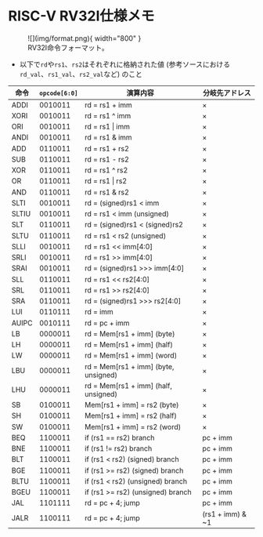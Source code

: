 # RISC-V RV32I仕様メモ

<figure markdown="span">
  ![](img/format.png){ width="800" }
  <figcaption>RV32I命令フォーマット。</figcaption>
</figure>

* 以下で`rd`や`rs1`、`rs2`はそれぞれに格納された値 (参考ソースにおける`rd_val`、`rs1_val`、`rs2_val`など) のこと

| 命令   | `opcode[6:0]` | 演算内容                             | 分岐先アドレス           |
|--------|----------------|--------------------------------------|--------------------------|
| ADDI   | 0010011         | rd = rs1 + imm                      | ×                        |
| XORI   | 0010011         | rd = rs1 ^ imm                      | ×                        |
| ORI    | 0010011         | rd = rs1 \| imm                     | ×                        |
| ANDI   | 0010011         | rd = rs1 & imm                      | ×                        |
| ADD    | 0110011         | rd = rs1 + rs2                       | ×                        |
| SUB    | 0110011         | rd = rs1 - rs2                       | ×                        |
| XOR    | 0110011         | rd = rs1 ^ rs2                      | ×                        |
| OR     | 0110011         | rd = rs1 \| rs2                     | ×                        |
| AND    | 0110011         | rd = rs1 & rs2                      | ×                        |
| SLTI   | 0010011         | rd = (signed)rs1 < imm              | ×                        |
| SLTIU  | 0010011         | rd = rs1 < imm (unsigned)           | ×                        |
| SLT    | 0110011         | rd = (signed)rs1 < (signed)rs2      | ×                        |
| SLTU   | 0110011         | rd = rs1 < rs2 (unsigned)           | ×                        |
| SLLI   | 0010011         | rd = rs1 << imm[4:0]                   | ×                        |
| SRLI   | 0010011         | rd = rs1 >> imm[4:0]                   | ×                        |
| SRAI   | 0010011         | rd = (signed)rs1 >>> imm[4:0]          | ×                        |
| SLL    | 0110011         | rd = rs1 << rs2[4:0]                 | ×                        |
| SRL    | 0110011         | rd = rs1 >> rs2[4:0]                | ×                        |
| SRA    | 0110011         | rd = (signed)rs1 >>> rs2[4:0]       | ×                        |
| LUI    | 0110111         | rd = imm                            | ×                        |
| AUIPC  | 0010111         | rd = pc + imm                       | ×                        |
| LB     | 0000011         | rd = Mem[rs1 + imm] (byte)            | ×                        |
| LH     | 0000011         | rd = Mem[rs1 + imm] (half)            | ×                        |
| LW     | 0000011         | rd = Mem[rs1 + imm] (word)            | ×                        |
| LBU    | 0000011         | rd = Mem[rs1 + imm] (byte, unsigned)  | ×                        |
| LHU    | 0000011         | rd = Mem[rs1 + imm] (half, unsigned)  | ×                        |
| SB     | 0100011         | Mem[rs1 + imm] = rs2 (byte)           | ×                        |
| SH     | 0100011         | Mem[rs1 + imm] = rs2 (half)           | ×                        |
| SW     | 0100011         | Mem[rs1 + imm] = rs2 (word)           | ×                        |
| BEQ    | 1100011         | if (rs1 == rs2) branch              | pc + imm                 |
| BNE    | 1100011         | if (rs1 != rs2) branch              | pc + imm                 |
| BLT    | 1100011         | if (rs1 < rs2) (signed) branch            | pc + imm                 |
| BGE    | 1100011         | if (rs1 >= rs2) (signed) branch           | pc + imm                 |
| BLTU   | 1100011         | if (rs1 < rs2) (unsigned) branch          | pc + imm                 |
| BGEU   | 1100011         | if (rs1 >= rs2) (unsigned) branch        | pc + imm                 |
| JAL    | 1101111         | rd = pc + 4; jump                   | pc + imm                 |
| JALR   | 1100111         | rd = pc + 4; jump                   | (rs1 + imm) & ~1         |